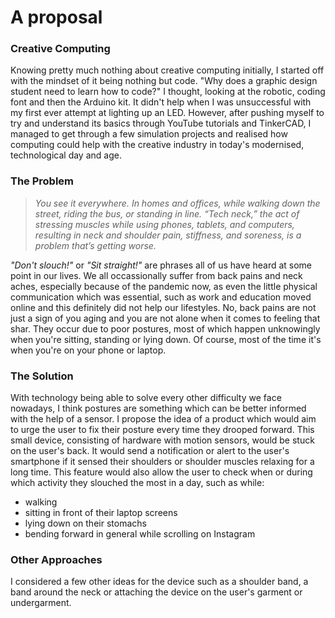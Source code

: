 # A proposal
<h3>Creative Computing</h3>
<p> Knowing pretty much nothing about creative computing initially, I started off with the mindset of it being nothing but code. "Why does a graphic design student need to learn how to code?" I thought, looking at the robotic, coding font and then the Arduino kit. It didn't help when I was unsuccessful with my first ever attempt at lighting up an LED. However, after pushing myself to try and understand its basics through YouTube tutorials and TinkerCAD, I managed to get through a few simulation projects and realised how computing could help with the creative industry in today's modernised, technological day and age.
 </p>
<h3>The Problem</h3>
<blockquote> <em> You see it everywhere. In homes and offices, while walking down the street, riding the bus, or standing in line. “Tech neck,” the act of stressing muscles while using phones, tablets, and computers, resulting in neck and shoulder pain, stiffness, and soreness, is a problem that’s getting worse. </em> </blockquote>
<p> <em>"Don't slouch!"</em> or <em>"Sit straight!"</em> are phrases all of us have heard at some point in our lives. We all occassionally suffer from back pains and neck aches, especially because of the pandemic now, as even the little physical communication which was essential, such as work and education moved online and this definitely did not help our lifestyles. No, back pains are not just a sign of you aging and you are not alone when it comes to feeling that shar. They occur due to poor postures, most of which happen unknowingly when you're sitting, standing or lying down. Of course, most of the time it's when you're on your phone or laptop. </p>
<h3>The Solution</h3>
<p> With technology being able to solve every other difficulty we face nowadays, I think postures are something which can be better informed with the help of a sensor. I propose the idea of a product which would aim to urge the user to fix their posture every time they drooped forward. This small device, consisting of hardware with motion sensors, would be stuck on the user's back. It would send a notification or alert to the user's smartphone if it sensed their shoulders or shoulder muscles relaxing for a long time. This feature would also allow the user to check when or during which activity they slouched the most in a day, such as while:
 <ul>
  <li>walking</li>
  <li>sitting in front of their laptop screens</li>
  <li>lying down on their stomachs</li>
  <li>bending forward in general while scrolling on Instagram</li>
</ul>
</p>
<h3>Other Approaches</h3>
<p> 
</p> I considered a few other ideas for the device such as a shoulder band, a band around the neck or attaching the device on the user's garment or undergarment. 
